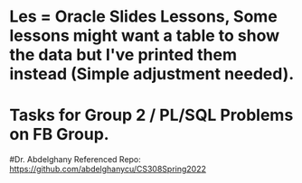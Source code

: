 # Les = Oracle Slides Lessons, Some lessons might want a table to show the data but I've printed them instead (Simple adjustment needed).
# Tasks for Group 2 / PL/SQL Problems on FB Group. 
#Dr. Abdelghany Referenced Repo: https://github.com/abdelghanycu/CS308Spring2022
